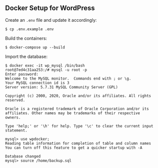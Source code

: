 ## Docker Setup for WordPress

Create an `.env` file and update it accordingly:

    $ cp .env.example .env

Build the containers:

	$ docker-compose up --build

Import the database:

	$ docker exec -it wp_mysql /bin/bash
	root@7ed4c31aa253:/# mysql -u root -p
	Enter password:
	Welcome to the MySQL monitor.  Commands end with ; or \g.
	Your MySQL connection id is 3
	Server version: 5.7.31 MySQL Community Server (GPL)

	Copyright (c) 2000, 2020, Oracle and/or its affiliates. All rights reserved.

	Oracle is a registered trademark of Oracle Corporation and/or its
	affiliates. Other names may be trademarks of their respective
	owners.

	Type 'help;' or '\h' for help. Type '\c' to clear the current input statement.

	mysql> use wpdocker;
	Reading table information for completion of table and column names
	You can turn off this feature to get a quicker startup with -A

	Database changed
	mysql> source /home/backup.sql
